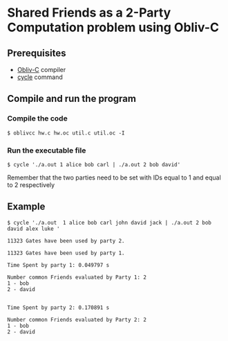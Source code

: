 # Shared Friends as a 2-Party Computation problem using Obliv-C

## Prerequisites
* [Obliv-C](https://github.com/samee/obliv-c) compiler
* [cycle](https://github.com/samee/cmd) command

## Compile and run the program
### Compile the code
    $ oblivcc hw.c hw.oc util.c util.oc -I
  
### Run the executable file
    $ cycle './a.out 1 alice bob carl | ./a.out 2 bob david'
Remember that the two parties need to be set with IDs equal to 1 and equal to 2 respectively

## Example
    $ cycle './a.out  1 alice bob carl john david jack | ./a.out 2 bob david alex luke '
    
    11323 Gates have been used by party 2.

    11323 Gates have been used by party 1.

    Time Spent by party 1: 0.049797 s

    Number common Friends evaluated by Party 1: 2
    1 - bob
    2 - david


    Time Spent by party 2: 0.170891 s

    Number common Friends evaluated by Party 2: 2
    1 - bob
    2 - david

